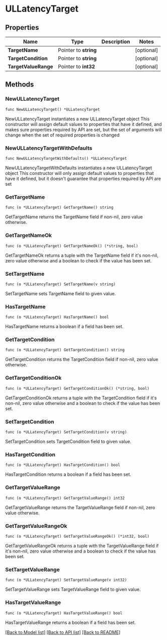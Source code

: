 # ULLatencyTarget

## Properties

Name | Type | Description | Notes
------------ | ------------- | ------------- | -------------
**TargetName** | Pointer to **string** |  | [optional] 
**TargetCondition** | Pointer to **string** |  | [optional] 
**TargetValueRange** | Pointer to **int32** |  | [optional] 

## Methods

### NewULLatencyTarget

`func NewULLatencyTarget() *ULLatencyTarget`

NewULLatencyTarget instantiates a new ULLatencyTarget object
This constructor will assign default values to properties that have it defined,
and makes sure properties required by API are set, but the set of arguments
will change when the set of required properties is changed

### NewULLatencyTargetWithDefaults

`func NewULLatencyTargetWithDefaults() *ULLatencyTarget`

NewULLatencyTargetWithDefaults instantiates a new ULLatencyTarget object
This constructor will only assign default values to properties that have it defined,
but it doesn't guarantee that properties required by API are set

### GetTargetName

`func (o *ULLatencyTarget) GetTargetName() string`

GetTargetName returns the TargetName field if non-nil, zero value otherwise.

### GetTargetNameOk

`func (o *ULLatencyTarget) GetTargetNameOk() (*string, bool)`

GetTargetNameOk returns a tuple with the TargetName field if it's non-nil, zero value otherwise
and a boolean to check if the value has been set.

### SetTargetName

`func (o *ULLatencyTarget) SetTargetName(v string)`

SetTargetName sets TargetName field to given value.

### HasTargetName

`func (o *ULLatencyTarget) HasTargetName() bool`

HasTargetName returns a boolean if a field has been set.

### GetTargetCondition

`func (o *ULLatencyTarget) GetTargetCondition() string`

GetTargetCondition returns the TargetCondition field if non-nil, zero value otherwise.

### GetTargetConditionOk

`func (o *ULLatencyTarget) GetTargetConditionOk() (*string, bool)`

GetTargetConditionOk returns a tuple with the TargetCondition field if it's non-nil, zero value otherwise
and a boolean to check if the value has been set.

### SetTargetCondition

`func (o *ULLatencyTarget) SetTargetCondition(v string)`

SetTargetCondition sets TargetCondition field to given value.

### HasTargetCondition

`func (o *ULLatencyTarget) HasTargetCondition() bool`

HasTargetCondition returns a boolean if a field has been set.

### GetTargetValueRange

`func (o *ULLatencyTarget) GetTargetValueRange() int32`

GetTargetValueRange returns the TargetValueRange field if non-nil, zero value otherwise.

### GetTargetValueRangeOk

`func (o *ULLatencyTarget) GetTargetValueRangeOk() (*int32, bool)`

GetTargetValueRangeOk returns a tuple with the TargetValueRange field if it's non-nil, zero value otherwise
and a boolean to check if the value has been set.

### SetTargetValueRange

`func (o *ULLatencyTarget) SetTargetValueRange(v int32)`

SetTargetValueRange sets TargetValueRange field to given value.

### HasTargetValueRange

`func (o *ULLatencyTarget) HasTargetValueRange() bool`

HasTargetValueRange returns a boolean if a field has been set.


[[Back to Model list]](../README.md#documentation-for-models) [[Back to API list]](../README.md#documentation-for-api-endpoints) [[Back to README]](../README.md)


